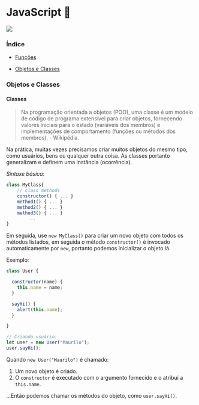 # JavaScript :duck:
<img src="https://img.shields.io/badge/status-em construção-yellow">

### Índice
* [Funções](#funções)

* [Objetos e Classes](#objetos-e-classes)

  

### Objetos e Classes

#### Classes

> Na programação orientada a objetos (POO), uma classe é um modelo de código de programa extensível para criar objetos, fornecendo valores iniciais para o estado (variáveis dos membros) e implementações de comportamento (funções ou métodos dos membros). - Wikipédia.

Na prática, muitas vezes precisamos criar muitos objetos do mesmo tipo, como usuários, bens ou qualquer outra coisa. As classes portanto generalizam e definem uma instância (ocorrência).

*Sintaxe básica*: 

```javascript
class MyClass{  
    // class methods  
    constructor() { ... }  
    method1() { ... }  
    method2() { ... }  
    method3() { ... } 
        ...
}
```

Em seguida, use `new MyClass()` para criar um novo objeto com todos os métodos listados,  em seguida o método `constructor()` é invocado automaticamente por `new`, portanto podemos inicializar o objeto lá.

Exemplo:

```javascript
class User {

  constructor(name) {
    this.name = name;
  }

  sayHi() {
    alert(this.name);
  }

}

// Criando usuário:
let user = new User("Maurilo");
user.sayHi();
```

Quando `new User("Maurilo")` é chamado:

1. Um novo objeto é criado.
2. O `constructor` é executado com o argumento fornecido e o atribui a `this.name`.

…Então podemos chamar os métodos do objeto, como `user.sayHi()`.
